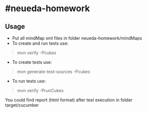 #neueda-homework
================
## Usage
* Put all mindMap xml files in folder neueda-homework/mindMaps
* To create and run tests use:
> mvn verify -Pcukes
* To create tests use:
> mvn generate-test-sources -Pcukes
* To run tests use:
> mvn verify -PrunCukes

You could find report (html format) after test execution in folder target/cucumber